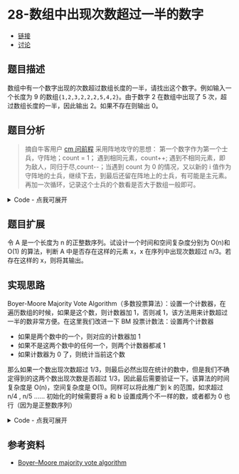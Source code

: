 # 28-数组中出现次数超过一半的数字

- [链接](https://www.nowcoder.com/practice/e8a1b01a2df14cb2b228b30ee6a92163)
- [讨论](https://www.nowcoder.com/questionTerminal/e8a1b01a2df14cb2b228b30ee6a92163)

## 题目描述

数组中有一个数字出现的次数超过数组长度的一半，请找出这个数字。例如输入一个长度为 9 的数组`{1,2,3,2,2,2,5,4,2}`。由于数字 2 在数组中出现了 5 次，超过数组长度的一半，因此输出 2。如果不存在则输出 0。

## 题目分析

> 摘自牛客用户 [cm 问前程](https://www.nowcoder.com/profile/429784)
> 采用阵地攻守的思想：
> 第一个数字作为第一个士兵，守阵地；count = 1；
> 遇到相同元素，count++;
> 遇到不相同元素，即为敌人，同归于尽,count--；当遇到 count 为 0 的情况，又以新的 i 值作为守阵地的士兵，继续下去，到最后还留在阵地上的士兵，有可能是主元素。
> 再加一次循环，记录这个士兵的个数看是否大于数组一般即可。

<details>
<summary>Code - 点我可展开</summary>

<<<@/books/code/jz/28.cpp

</details>

## 题目扩展

令 A 是一个长度为 n 的正整数序列。试设计一个时间和空间复杂度分别为 O(n)和 O(1) 的算法，判断 A 中是否存在这样的元素 x，x 在序列中出现次数超过 n/3。若存在这样的 x，则将其输出。

## 实现思路

Boyer-Moore Majority Vote Algorithm（多数投票算法）：设置一个计数器，在遍历数组的时候，如果是这个数，则计数器加 1，否则减 1，该方法用来计数超过一半的数非常方便。在这里我们改进一下 BM 投票计数法：设置两个计数器

- 如果是两个数中的一个，则对应的计数器加 1
- 如果不是这两个数中的任何一个，则两个计数器都减 1
- 如果计数器为 0 了，则统计当前这个数

那么如果一个数出现次数超过 1/3，则最后必然出现在统计的数中，但是我们不确定得到的这两个数出现次数是否超过 1/3，因此最后需要验证一下。该算法的时间复杂度是 O(n)，空间复杂度是 O(1)。同样可以将此推广到 k 的范围，如求超过 n/4 , n/5 ......
初始化的时候需要将 a 和 b 设置成两个不一样的数，或者都为 0 也行（因为是正整数序列）

<details>
<summary>Code - 点我可展开</summary>

<<<@/books/code/jz/28_t.cpp

</details>

## 参考资料

- [Boyer–Moore majority vote algorithm](https://en.wikipedia.org/wiki/Boyer%E2%80%93Moore_majority_vote_algorithm)
